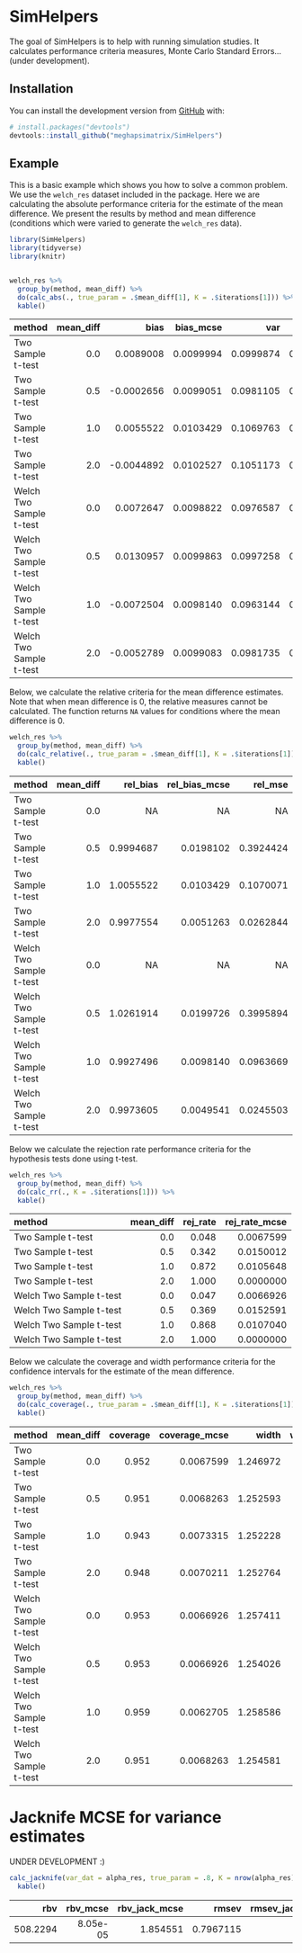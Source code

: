 
<!-- README.md is generated from README.Rmd. Please edit that file -->

# SimHelpers

<!-- badges: start -->

<!-- badges: end -->

The goal of SimHelpers is to help with running simulation studies. It
calculates performance criteria measures, Monte Carlo Standard
Errors…(under development).

## Installation

You can install the development version from
[GitHub](https://github.com/) with:

``` r
# install.packages("devtools")
devtools::install_github("meghapsimatrix/SimHelpers")
```

## Example

This is a basic example which shows you how to solve a common problem.
We use the `welch_res` dataset included in the package. Here we are
calculating the absolute performance criteria for the estimate of the
mean difference. We present the results by method and mean difference
(conditions which were varied to generate the `welch_res` data).

``` r
library(SimHelpers)
library(tidyverse)
library(knitr)


welch_res %>%
  group_by(method, mean_diff) %>%
  do(calc_abs(., true_param = .$mean_diff[1], K = .$iterations[1])) %>%
  kable()
```

| method                  | mean\_diff |        bias | bias\_mcse |       var | var\_mcse |       mse | mse\_mcse |      rmse | rmse\_mcse |
| :---------------------- | ---------: | ----------: | ---------: | --------: | --------: | --------: | --------: | --------: | ---------: |
| Two Sample t-test       |        0.0 |   0.0089008 |  0.0099994 | 0.0999874 | 0.0042486 | 0.1000667 | 0.0042500 | 0.3163332 |  0.0067175 |
| Two Sample t-test       |        0.5 | \-0.0002656 |  0.0099051 | 0.0981105 | 0.0043971 | 0.0981106 | 0.0043969 | 0.3132261 |  0.0070187 |
| Two Sample t-test       |        1.0 |   0.0055522 |  0.0103429 | 0.1069763 | 0.0047303 | 0.1070071 | 0.0047342 | 0.3271194 |  0.0072362 |
| Two Sample t-test       |        2.0 | \-0.0044892 |  0.0102527 | 0.1051173 | 0.0046796 | 0.1051375 | 0.0046819 | 0.3242491 |  0.0072196 |
| Welch Two Sample t-test |        0.0 |   0.0072647 |  0.0098822 | 0.0976587 | 0.0042312 | 0.0977115 | 0.0042348 | 0.3125884 |  0.0067738 |
| Welch Two Sample t-test |        0.5 |   0.0130957 |  0.0099863 | 0.0997258 | 0.0041311 | 0.0998973 | 0.0041468 | 0.3160654 |  0.0065600 |
| Welch Two Sample t-test |        1.0 | \-0.0072504 |  0.0098140 | 0.0963144 | 0.0043984 | 0.0963669 | 0.0043896 | 0.3104303 |  0.0070702 |
| Welch Two Sample t-test |        2.0 | \-0.0052789 |  0.0099083 | 0.0981735 | 0.0044486 | 0.0982013 | 0.0044465 | 0.3133709 |  0.0070946 |

Below, we calculate the relative criteria for the mean difference
estimates. Note that when mean difference is 0, the relative measures
cannot be calculated. The function returns `NA` values for conditions
where the mean difference is 0.

``` r
welch_res %>%
  group_by(method, mean_diff) %>%
  do(calc_relative(., true_param = .$mean_diff[1], K = .$iterations[1])) %>%
  kable()
```

| method                  | mean\_diff | rel\_bias | rel\_bias\_mcse |  rel\_mse | rel\_mse\_mcse |
| :---------------------- | ---------: | --------: | --------------: | --------: | -------------: |
| Two Sample t-test       |        0.0 |        NA |              NA |        NA |             NA |
| Two Sample t-test       |        0.5 | 0.9994687 |       0.0198102 | 0.3924424 |      0.0021984 |
| Two Sample t-test       |        1.0 | 1.0055522 |       0.0103429 | 0.1070071 |      0.0047342 |
| Two Sample t-test       |        2.0 | 0.9977554 |       0.0051263 | 0.0262844 |      0.0093637 |
| Welch Two Sample t-test |        0.0 |        NA |              NA |        NA |             NA |
| Welch Two Sample t-test |        0.5 | 1.0261914 |       0.0199726 | 0.3995894 |      0.0020734 |
| Welch Two Sample t-test |        1.0 | 0.9927496 |       0.0098140 | 0.0963669 |      0.0043896 |
| Welch Two Sample t-test |        2.0 | 0.9973605 |       0.0049541 | 0.0245503 |      0.0088929 |

Below we calculate the rejection rate performance criteria for the
hypothesis tests done using t-test.

``` r
welch_res %>%
  group_by(method, mean_diff) %>%
  do(calc_rr(., K = .$iterations[1])) %>%
  kable()
```

| method                  | mean\_diff | rej\_rate | rej\_rate\_mcse |
| :---------------------- | ---------: | --------: | --------------: |
| Two Sample t-test       |        0.0 |     0.048 |       0.0067599 |
| Two Sample t-test       |        0.5 |     0.342 |       0.0150012 |
| Two Sample t-test       |        1.0 |     0.872 |       0.0105648 |
| Two Sample t-test       |        2.0 |     1.000 |       0.0000000 |
| Welch Two Sample t-test |        0.0 |     0.047 |       0.0066926 |
| Welch Two Sample t-test |        0.5 |     0.369 |       0.0152591 |
| Welch Two Sample t-test |        1.0 |     0.868 |       0.0107040 |
| Welch Two Sample t-test |        2.0 |     1.000 |       0.0000000 |

Below we calculate the coverage and width performance criteria for the
confidence intervals for the estimate of the mean difference.

``` r
welch_res %>%
  group_by(method, mean_diff) %>%
  do(calc_coverage(., true_param = .$mean_diff[1], K = .$iterations[1])) %>%
  kable()
```

| method                  | mean\_diff | coverage | coverage\_mcse |    width | width\_mcse |
| :---------------------- | ---------: | -------: | -------------: | -------: | ----------: |
| Two Sample t-test       |        0.0 |    0.952 |      0.0067599 | 1.246972 |   0.0033816 |
| Two Sample t-test       |        0.5 |    0.951 |      0.0068263 | 1.252593 |   0.0033538 |
| Two Sample t-test       |        1.0 |    0.943 |      0.0073315 | 1.252228 |   0.0033152 |
| Two Sample t-test       |        2.0 |    0.948 |      0.0070211 | 1.252764 |   0.0032775 |
| Welch Two Sample t-test |        0.0 |    0.953 |      0.0066926 | 1.257411 |   0.0033893 |
| Welch Two Sample t-test |        0.5 |    0.953 |      0.0066926 | 1.254026 |   0.0033805 |
| Welch Two Sample t-test |        1.0 |    0.959 |      0.0062705 | 1.258586 |   0.0033484 |
| Welch Two Sample t-test |        2.0 |    0.951 |      0.0068263 | 1.254581 |   0.0033210 |

# Jacknife MCSE for variance estimates

UNDER DEVELOPMENT
:)

``` r
calc_jacknife(var_dat = alpha_res, true_param = .8, K = nrow(alpha_res)) %>%
  kable()
```

|      rbv | rbv\_mcse | rbv\_jack\_mcse |     rmsev | rmsev\_jack\_mcse |
| -------: | --------: | --------------: | --------: | ----------------: |
| 508.2294 |  8.05e-05 |        1.854551 | 0.7967115 |           2.5e-06 |
